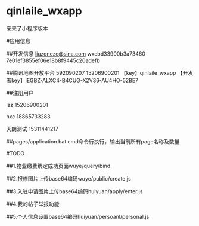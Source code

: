 # qinlaile_wxapp
亲来了小程序版本

#应用信息

##开发信息
liuzoneze@sina.com
wxebd33900b3a73460
7e01ef3855ef06e18b8f9445c20adefb

##腾讯地图开放平台
592090207
15206900201
【key】qinlaile_wxapp
【开发者key】IEGBZ-ALXC4-B4CUG-X2V36-AU4HO-52BE7

##注册用户

lzz
15206900201

hxc
18865733283

天朗测试
15311441217

##pages/application.bat
cmd命令行执行，输出当前所有page名称及数量

#TODO

##1.物业缴费绑定成功页面wuye/query/bind

##2.报修图片上传base64编码wuye/public/create.js

##3.入驻申请图片上传base64编码huiyuan/apply/enter.js

##4.我的帖子举报功能

##5.个人信息设置base64编码huiyuan/persoanl/personal.js